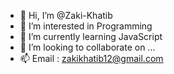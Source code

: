 - 👋 Hi, I’m @Zaki-Khatib
- 👀 I’m interested in Programming
- 🌱 I’m currently learning JavaScript
- 💞️ I’m looking to collaborate on ...
- 📫 Email : zakikhatib12@gmail.com


<!---
Zaki-Khatib/Zaki-Khatib is a ✨ special ✨ repository because its `README.md` (this file) appears on your GitHub profile.
You can click the Preview link to take a look at your changes.
--->
